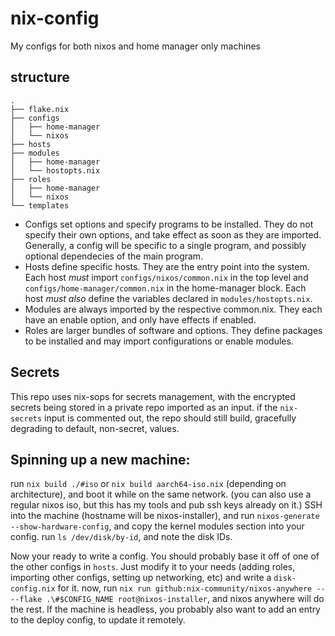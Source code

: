 # nix-config

My configs for both nixos and home manager only machines

## structure

```
.
├── flake.nix
├── configs
│   ├── home-manager
│   └── nixos
├── hosts
├── modules
│   ├── home-manager
│   └── hostopts.nix
├── roles
│   ├── home-manager
│   └── nixos
└── templates
```
* Configs set options and specify programs to be installed.
They do not specify their own options, and take effect as soon as they are imported.
Generally, a config will be specific to a single program, and possibly optional dependecies of the main program.
* Hosts define specific hosts. They are the entry point into the system.
Each host *must* import `configs/nixos/common.nix` in the top level and `configs/home-manager/common.nix` in the home-manager block.
Each host *must also* define the variables declared in `modules/hostopts.nix`.
* Modules are always imported by the respective common.nix. They each have an enable option, and only have effects if enabled.
* Roles are larger bundles of software and options. They define packages to be installed and may import configurations or enable modules.

## Secrets
This repo uses nix-sops for secrets management, with the encrypted secrets being stored in a private repo imported as an input.
if the `nix-secrets` input is commented out, the repo should still build, gracefully degrading to default, non-secret, values.

## Spinning up a new machine:
run `nix build ./#iso` or `nix build aarch64-iso.nix` (depending on architecture), and boot it while on the same network.
(you can also use a regular nixos iso, but this has my tools and pub ssh keys already on it.)
SSH into the machine (hostname will be nixos-installer), and run `nixos-generate --show-hardware-config`, and copy the kernel modules section into your config.
run `ls /dev/disk/by-id`, and note the disk IDs.

Now your ready to write a config.
You should probably base it off of one of the other configs in `hosts`.
Just modify it to your needs (adding roles, importing other configs, setting up networking, etc) and write a `disk-config.nix` for it.
now, run `nix run github:nix-community/nixos-anywhere -- --flake .\#$CONFIG_NAME root@nixos-installer`, and nixos anywhere will do the rest.
If the machine is headless, you probably also want to add an entry to the deploy config, to update it remotely.
